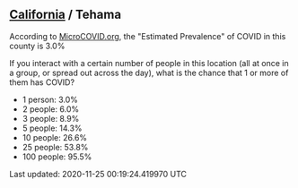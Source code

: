 
## [California](/united-states/california) / Tehama

According to [MicroCOVID.org](http://microcovid.org),
the "Estimated Prevalence" of COVID in this county is 3.0%

If you interact with a certain number of people in this location
(all at once in a group, or spread out across the day), what is the chance that
1 or more of them has COVID?

- 1 person: 3.0%
- 2 people: 6.0%
- 3 people: 8.9%
- 5 people: 14.3%
- 10 people: 26.6%
- 25 people: 53.8%
- 100 people: 95.5%

Last updated: 2020-11-25 00:19:24.419970 UTC

